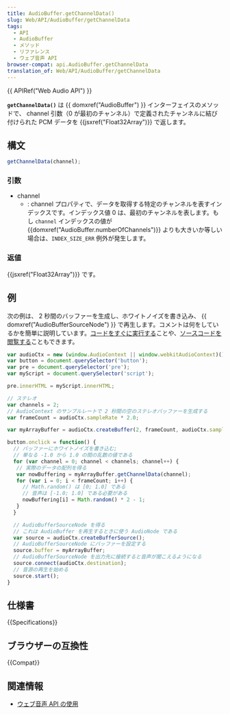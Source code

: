 ```yaml
---
title: AudioBuffer.getChannelData()
slug: Web/API/AudioBuffer/getChannelData
tags:
  - API
  - AudioBuffer
  - メソッド
  - リファレンス
  - ウェブ音声 API
browser-compat: api.AudioBuffer.getChannelData
translation_of: Web/API/AudioBuffer/getChannelData
---
```

{{ APIRef("Web Audio API") }}

**`getChannelData()`** は {{ domxref("AudioBuffer") }} インターフェイスのメソッドで、 channel 引数（0 が最初のチャンネル）で定義されたチャンネルに結び付けられた PCM データを {{jsxref("Float32Array")}} で返します。

## 構文

```js
getChannelData(channel);
```

### 引数

- channel
  - : channel プロパティで、データを取得する特定のチャンネルを表すインデックスです。インデックス値 0 は、最初のチャンネルを表します。もし `channel` インデックスの値が {{domxref("AudioBuffer.numberOfChannels")}} よりも大きいか等しい場合は、`INDEX_SIZE_ERR` 例外が発生します。

### 返値

{{jsxref("Float32Array")}} です。

## 例

次の例は、 2 秒間のバッファーを生成し、ホワイトノイズを書き込み、 {{ domxref("AudioBufferSourceNode") }} で再生します。コメントは何をしているかを簡単に説明しています。[コードをすぐに実行する](https://mdn.github.io/audio-buffer/)ことや、[ソースコードを閲覧する](https://github.com/mdn/audio-buffer)こともできます。

```js
var audioCtx = new (window.AudioContext || window.webkitAudioContext)();
var button = document.querySelector('button');
var pre = document.querySelector('pre');
var myScript = document.querySelector('script');

pre.innerHTML = myScript.innerHTML;

// ステレオ
var channels = 2;
// AudioContext のサンプルレートで 2 秒間の空のステレオバッファーを生成する
var frameCount = audioCtx.sampleRate * 2.0;

var myArrayBuffer = audioCtx.createBuffer(2, frameCount, audioCtx.sampleRate);

button.onclick = function() {
  // バッファーにホワイトノイズを書き込む;
  // 単なる -1.0 から 1.0 の間の乱数の値である
  for (var channel = 0; channel < channels; channel++) {
   // 実際のデータの配列を得る
   var nowBuffering = myArrayBuffer.getChannelData(channel);
   for (var i = 0; i < frameCount; i++) {
     // Math.random() は [0; 1.0] である
     // 音声は [-1.0; 1.0] である必要がある
     nowBuffering[i] = Math.random() * 2 - 1;
   }
  }

  // AudioBufferSourceNode を得る
  // これは AudioBuffer を再生するときに使う AudioNode である
  var source = audioCtx.createBufferSource();
  // AudioBufferSourceNode にバッファーを設定する
  source.buffer = myArrayBuffer;
  // AudioBufferSourceNode を出力先に接続すると音声が聞こえるようになる
  source.connect(audioCtx.destination);
  // 音源の再生を始める
  source.start();
}
```

## 仕様書

{{Specifications}}

## ブラウザーの互換性

{{Compat}}

## 関連情報

- [ウェブ音声 API の使用](/ja/docs/Web/API/Web_Audio_API/Using_Web_Audio_API)
